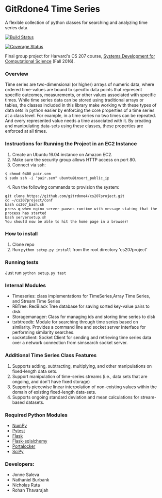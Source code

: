 # GitRdone4 Time Series

A flexible collection of python classes for searching and analyzing time series data.

[![Build Status](https://travis-ci.org/gitrdone4/cs207project.svg?branch=master)](https://travis-ci.org/gitrdone4/cs207project)

[![Coverage Status](https://coveralls.io/repos/github/gitrdone4/cs207project/badge.svg?branch=master)](https://coveralls.io/github/gitrdone4/cs207project?branch=master)

Final group project for Harvard's CS 207 course, [Systems Development for Computational Science](https://iacs-cs207.github.io/cs207-2016/) (Fall 2016).

### Overview

Time series are two-dimensional (or higher) arrays of numeric data, where ordered time-values are bound to specific data points that represent specific outcomes, measurements, or other values associated with specific times.  While time series data can be stored using traditional arrays or tables, the classes included in this library make working with these types of data sets in python easier by enforcing the core properties of a time series at a class level. For example, in a time series no two times can be repeated. And every represented value needs a time associated with it. By creating and manipulating data-sets using these classes, these properties are enforced at all times.

### Instructions for Running the Project in an EC2 Instance
1. Create an Ubuntu 16.04 instance on Amazon EC2.
2. Make sure the security group allows HTTP access on port 80.
3. Connect via ssh:
```
$ chmod 0400 pair.sem
$ sudo ssh -i "pair.sem" ubuntu@insert_public_ip
```
4. Run the following commands to provision the system:
```
git clone https://github.com/gitrdone4/cs207project.git
cd ~/cs207project/conf
bash cs207_bash.sh
press q when nginx server pauses runtime with message stating that the process has started
bash serversetup.sh
You should now be able to hit the home page in a browser!
```

### How to install
1. Clone repo
2. Run `python setup.py install` from the root directory 'cs207project'

### Running tests

Just run `python setup.py test`

### Internal Modules

- Timeseries: class implementations for TimeSeries,Array Time Series, and  Stream Time Series
- RBTree: RedBlack Tree database for saving sorted key-value pairs to disk
- Storagemanager: Class for managing ids and storing time series to disk
- tsrbtreedb: Module for searching through time series based on similarity. Provides a command line and socket server interface for performing similarity searches.
- socketclient: Socket Client for sending and retrieving time series data over a network connection from simsearch socket server.

### Additional Time Series Class Features

1. Supports adding, subtracting, multiplying, and other manipulations on fixed-length data sets.
2. Support manipulation of time-series streams (i.e., data sets that are ongoing, and don't have fixed storage)
3. Supports piecewise linear interpolation of non-existing values within the domain of existing fixed-length data-sets.
4. Supports ongoing standard deviation and mean calculations for  stream-based datasets.

### Required Python Modules

- [NumPy](http://www.numpy.org)
- [Pytest](http://doc.pytest.org/en/latest/)
- [Flask](http://flask.pocoo.org)
- [Flask-sqlalchemy](Flask-sqlalchemy)
- [Portalocker](https://pypi.python.org/pypi/portalocker)
- [SciPy](https://www.scipy.org)

### Developers:
- Jonne Saleva
- Nathaniel Burbank
- Nicholas Ruta
- Rohan Thavarajah
